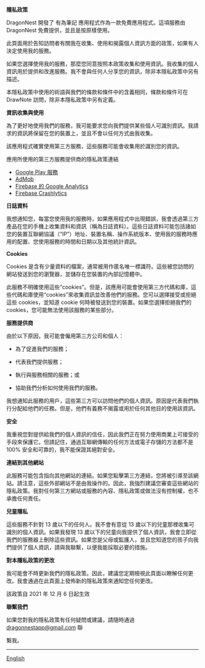 **隱私政策**

DragonNest 開發了 有為筆記 應用程式作為一款免費應用程式。這項服務由 DragonNest 免費提供，並且是按原樣使用。

此頁面用於告知訪問者有關我在收集、使用和揭露個人資訊方面的政策，如果有人決定使用我的服務。

如果您選擇使用我的服務，那麼您同意按照本政策收集和使用資訊。我收集的個人資訊用於提供和改進服務。我不會與任何人分享您的資訊，除非本隱私政策中另有描述。

本隱私政策中使用的術語與我們的條款和條件中的含義相同，條款和條件可在 DrawNote 訪問，除非本隱私政策中另有定義。

**資訊收集與使用**

為了更好地使用我們的服務，我可能要求您向我們提供某些個人可識別資訊。我請求的資訊將保留在您的裝置上，並且不會以任何方式由我收集。

該應用程式確實使用第三方服務，這些服務可能會收集用於識別您的資訊。

應用所使用的第三方服務提供商的隱私政策連結

*   [Google Play 服務](https://www.google.com/policies/privacy/)
*   [AdMob](https://support.google.com/admob/answer/6128543?hl=zh-TW)
*   [Firebase 的 Google Analytics](https://firebase.google.com/policies/analytics)
*   [Firebase Crashlytics](https://firebase.google.com/support/privacy/)

**日誌資料**

我想通知您，每當您使用我的服務時，如果應用程式中出現錯誤，我會透過第三方產品在您的手機上收集資料和資訊（稱為日誌資料）。這些日誌資料可能包括諸如您的裝置互聯網協議（“IP”）地址、裝置名稱、操作系統版本、使用我的服務時應用的配置、您使用服務的時間和日期以及其他統計資訊。

**Cookies**

Cookies 是含有少量資料的檔案，通常被用作匿名唯一標識符。這些被您訪問的網站發送到您的瀏覽器，並儲存在您裝置的內部記憶體中。

此服務不明確使用這些“cookies”。但是，該應用可能會使用第三方代碼和庫，這些代碼和庫使用“cookies”來收集資訊並改善他們的服務。您可以選擇接受或拒絕這些 cookies，並知道 cookie 何時被發送到您的裝置。如果您選擇拒絕我們的 cookies，您可能無法使用該服務的某些部分。

**服務提供商**

由於以下原因，我可能會僱用第三方公司和個人：

*   為了促進我們的服務；
*   代表我們提供服務；
*   執行與服務相關的服務；或


*   協助我們分析如何使用我們的服務。

我想通知此服務的用戶，這些第三方可以訪問他們的個人資訊。原因是代表我們執行分配給他們的任務。但是，他們有義務不揭露或用於任何其他目的使用該資訊。

**安全**

我重視您對提供給我們的個人資訊的信任，因此我們正在努力使用商業上可接受的手段來保護它。但請記住，通過互聯網傳輸的任何方法或電子存儲的方法都不是 100% 安全和可靠的，我不能保證其絕對安全。

**連結到其他網站**

此服務可能包含指向其他網站的連結。如果您點擊第三方連結，您將被引導至該網站。請注意，這些外部網站不是由我操作的。因此，我強烈建議您審查這些網站的隱私政策。我對任何第三方網站或服務的內容、隱私政策或做法沒有控制權，也不承擔任何責任。

**兒童隱私**

這些服務不針對 13 歲以下的任何人。我不會有意從 13 歲以下的兒童那裡收集可識別的個人資訊。如果我發現 13 歲以下的兒童向我提供了個人資訊，我會立即從我們的服務器上刪除這些資訊。如果您是父母或監護人，並且您知道您的孩子向我們提供了個人資訊，請與我聯繫，以便我能採取必要的措施。

**對本隱私政策的更改**

我可能會不時更新我們的隱私政策。因此，建議您定期檢視此頁面以瞭解任何更改。我會通過在此頁面上發佈新的隱私政策來通知您任何更改。

該政策自 2021 年 12 月 6 日起生效

**聯繫我們**

如果您對我的隱私政策有任何疑問或建議，請隨時通過 dragonnestapp@gmail.com 聯

繫我。

----
[English](https://1993hzw.github.io/dragonnest/drawnote/privacy_policy)